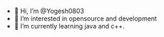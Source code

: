 - 👋 Hi, I’m @Yogesh0803
- 👀 I’m interested in opensource and development
- 🌱 I’m currently learning java and c++.

<!---
Yogesh0803/Yogesh0803 is a ✨ special ✨ repository because its `README.md` (this file) appears on your GitHub profile.
You can click the Preview link to take a look at your changes.
--->
